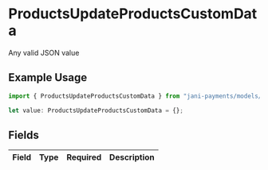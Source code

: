 # ProductsUpdateProductsCustomData

Any valid JSON value

## Example Usage

```typescript
import { ProductsUpdateProductsCustomData } from "jani-payments/models/operations";

let value: ProductsUpdateProductsCustomData = {};
```

## Fields

| Field       | Type        | Required    | Description |
| ----------- | ----------- | ----------- | ----------- |